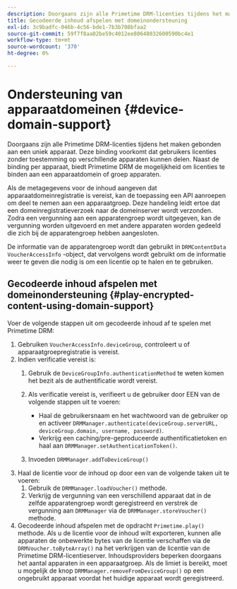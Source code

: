 ```yaml
---
description: Doorgaans zijn alle Primetime DRM-licenties tijdens het maken gebonden aan een uniek apparaat. Deze binding voorkomt dat gebruikers licenties zonder toestemming op verschillende apparaten kunnen delen. Naast de binding per apparaat, biedt Primetime DRM de mogelijkheid om licenties te binden aan een apparaatdomein of groep apparaten.
title: Gecodeerde inhoud afspelen met domeinondersteuning
exl-id: 3c9badfc-046b-4c56-bde1-7b3b708bfaa2
source-git-commit: 59f7f8aa82be59c4012ee80648032600590bc4e1
workflow-type: tm+mt
source-wordcount: '370'
ht-degree: 0%

---
```


# Ondersteuning van apparaatdomeinen {#device-domain-support}

Doorgaans zijn alle Primetime DRM-licenties tijdens het maken gebonden aan een uniek apparaat. Deze binding voorkomt dat gebruikers licenties zonder toestemming op verschillende apparaten kunnen delen. Naast de binding per apparaat, biedt Primetime DRM de mogelijkheid om licenties te binden aan een apparaatdomein of groep apparaten.

Als de metagegevens voor de inhoud aangeven dat apparaatdomeinregistratie is vereist, kan de toepassing een API aanroepen om deel te nemen aan een apparaatgroep. Deze handeling leidt ertoe dat een domeinregistratieverzoek naar de domeinserver wordt verzonden. Zodra een vergunning aan een apparatengroep wordt uitgegeven, kan de vergunning worden uitgevoerd en met andere apparaten worden gedeeld die zich bij de apparatengroep hebben aangesloten.

De informatie van de apparatengroep wordt dan gebruikt in `DRMContentData` `VoucherAccessInfo` -object, dat vervolgens wordt gebruikt om de informatie weer te geven die nodig is om een licentie op te halen en te gebruiken.

## Gecodeerde inhoud afspelen met domeinondersteuning {#play-encrypted-content-using-domain-support}

Voer de volgende stappen uit om gecodeerde inhoud af te spelen met Primetime DRM:

1. Gebruiken `VoucherAccessInfo.deviceGroup`, controleert u of apparaatgroepregistratie is vereist.
1. Indien verificatie vereist is:
   1. Gebruik de `DeviceGroupInfo.authenticationMethod` te weten komen het bezit als de authentificatie wordt vereist.
   1. Als verificatie vereist is, verifieert u de gebruiker door EEN van de volgende stappen uit te voeren:

      * Haal de gebruikersnaam en het wachtwoord van de gebruiker op en activeer `DRMManager.authenticate(deviceGroup.serverURL, deviceGroup.domain, username, password)`.
      * Verkrijg een caching/pre-geproduceerde authentificatietoken en haal aan `DRMManager.setAuthenticationToken()`.
   1. Invoeden `DRMManager.addToDeviceGroup()`
1. Haal de licentie voor de inhoud op door een van de volgende taken uit te voeren:
   1. Gebruik de `DRMManager.loadVoucher()` methode.
   1. Verkrijg de vergunning van een verschillend apparaat dat in de zelfde apparatengroep wordt geregistreerd en verstrek de vergunning aan `DRMManager` via de `DRMManager.storeVoucher()` methode.
1. Gecodeerde inhoud afspelen met de opdracht `Primetime.play()` methode.
Als u de licentie voor de inhoud wilt exporteren, kunnen alle apparaten de onbewerkte bytes van de licentie verschaffen via de `DRMVoucher.toByteArray()` na het verkrijgen van de licentie van de Primetime DRM-licentieserver. Inhoudsproviders beperken doorgaans het aantal apparaten in een apparaatgroep. Als de limiet is bereikt, moet u mogelijk de knop `DRMManager.removeFromDeviceGroup()` op een ongebruikt apparaat voordat het huidige apparaat wordt geregistreerd.
